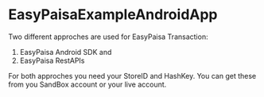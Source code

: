 # EasyPaisaExampleAndroidApp
 Two different approches are used for EasyPaisa Transaction:
 
 1. EasyPaisa Android SDK and
 2. EasyPaisa RestAPIs

For both approches you need your StoreID and HashKey. You can get these from you SandBox account or your live account.
